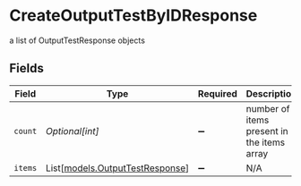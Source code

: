 # CreateOutputTestByIDResponse

a list of OutputTestResponse objects


## Fields

| Field                                                              | Type                                                               | Required                                                           | Description                                                        |
| ------------------------------------------------------------------ | ------------------------------------------------------------------ | ------------------------------------------------------------------ | ------------------------------------------------------------------ |
| `count`                                                            | *Optional[int]*                                                    | :heavy_minus_sign:                                                 | number of items present in the items array                         |
| `items`                                                            | List[[models.OutputTestResponse](../models/outputtestresponse.md)] | :heavy_minus_sign:                                                 | N/A                                                                |